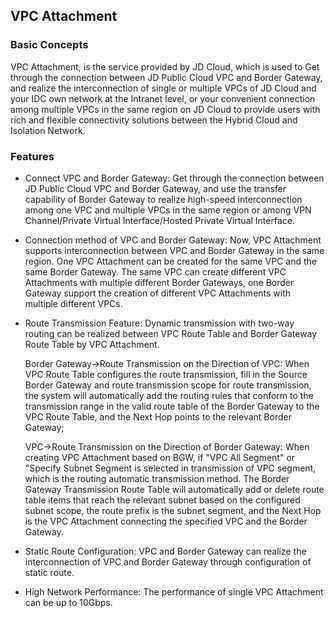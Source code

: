## **VPC Attachment**

### **Basic Concepts**

VPC Attachment, is the service provided by JD Cloud, which is used to Get through the connection between JD Public Cloud VPC and Border Gateway, and realize the interconnection of single or multiple VPCs of JD Cloud and your IDC own network at the Intranet level, or your convenient connection among multiple VPCs in the same region on JD Cloud to provide users with rich and flexible connectivity solutions between the Hybrid Cloud and Isolation Network.

### **Features**

- Connect VPC and Border Gateway: Get through the connection between JD Public Cloud VPC and Border Gateway, and use the transfer capability of Border Gateway to realize high-speed interconnection among one VPC and multiple VPCs in the same region or among VPN Channel/Private Virtual Interface/Hosted Private Virtual Interface.

- Connection method of VPC and Border Gateway: Now, VPC Attachment supports interconnection between VPC and Border Gateway in the same region. One VPC Attachment can be created for the same VPC and the same Border Gateway. The same VPC can create different VPC Attachments with multiple different Border Gateways, one Border Gateway support the creation of different VPC Attachments with multiple different VPCs.

- Route Transmission Feature: Dynamic transmission with two-way routing can be realized between VPC Route Table and Border Gateway Route Table by VPC Attachment.

  Border Gateway->Route Transmission on the Direction of VPC: When VPC Route Table configures the route transmission, fill in the Source Border Gateway and route transmission scope for route transmission, the system will automatically add the routing rules that conform to the transmission range in the valid route table of the Border Gateway to the VPC Route Table, and the Next Hop points to the relevant Border Gateway;

  VPC->Route Transmission on the Direction of Border Gateway: When creating VPC Attachment based on BGW, if "VPC All Segment" or "Specify Subnet Segment is selected in transmission of VPC segment, which is the routing automatic transmission method. The Border Gateway Transmission Route Table will automatically add or delete route table items that reach the relevant subnet based on the configured subnet scope, the route prefix is the subnet segment, and the Next Hop is the VPC Attachment connecting the specified VPC and the Border Gateway.

- Static Route Configuration: VPC and Border Gateway can realize the interconnection of VPC and Border Gateway through configuration of static route.

- High Network Performance: The performance of single VPC Attachment can be up to 10Gbps.






